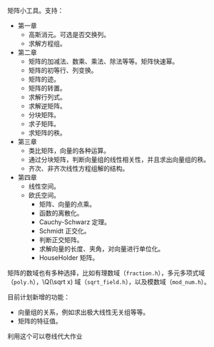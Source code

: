 矩阵小工具。支持：

- 第一章
  - 高斯消元。可选是否交换列。
  - 求解方程组。
- 第二章
  - 矩阵的加减法、数乘、乘法、除法等等。矩阵快速幂。
  - 矩阵的初等行、列变换。
  - 矩阵的迹。
  - 矩阵的转置。
  - 求解行列式。
  - 求解逆矩阵。
  - 分块矩阵。
  - 求子矩阵。
  - 求矩阵的秩。
- 第三章
  - 类比矩阵，向量的各种运算。
  - 通过分块矩阵，判断向量组的线性相关性，并且求出向量组的秩。
  - 齐次、非齐次线性方程组解的结构。
- 第四章
  - 线性空间。
  - 欧氏空间。
    - 矩阵、向量的点乘。
    - 函数的离散化。
    - Cauchy-Schwarz 定理。
    - Schmidt 正交化。
    - 判断正交矩阵。
    - 求解向量的长度、夹角，对向量进行单位化。
    - HouseHolder 矩阵。

矩阵的数域也有多种选择，比如有理数域（`fraction.h`），多元多项式域（`poly.h`），\Q(\sqrt x) 域（`sqrt_field.h`），以及模数域（`mod_num.h`）。

目前计划新增的功能：

- 向量组的关系，例如求出极大线性无关组等等。
- 矩阵的特征值。

利用这个可以卷线代大作业
